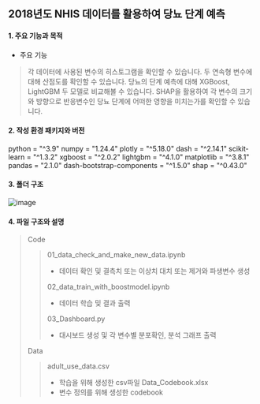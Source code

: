 ## 2018년도 NHIS 데이터를 활용하여 당뇨 단계 예측

#### 1. 주요 기능과 목적
- 주요 기능
> 각 데이터에 사용된 변수의 히스토그램을 확인할 수 있습니다.
> 두 연속형 변수에 대해 산점도를 확인할 수 있습니다.
> 당뇨의 단계 예측에 대해 XGBoost, LightGBM 두 모델로 비교해볼 수 있습니다.
> SHAP을 활용하여 각 변수의 크기와 방향으로 반응변수인 당뇨 단계에 어떠한 영향을 미치는가를 확인할 수 있습니다.


#### 2. 작성 환경 패키지와 버전
python = "^3.9"
numpy = "1.24.4"
plotly = "^5.18.0"
dash = "^2.14.1"
scikit-learn = "^1.3.2"
xgboost = "^2.0.2"
lightgbm = "^4.1.0"
matplotlib = "^3.8.1"
pandas = "2.1.0"
dash-bootstrap-components = "^1.5.0"
shap = "^0.43.0"


#### 3. 폴더 구조
![image](https://github.com/Daw-ny/CodingTest_Study_3rd/assets/76687996/842b74b3-6368-437a-98da-9f1811b0f3bc)


#### 4. 파일 구조와 설명
> Code
>> 01_data_check_and_make_new_data.ipynb
>> - 데이터 확인 및 결측치 또는 이상치 대치 또는 제거와 파생변수 생성
>> 
>> 02_data_train_with_boostmodel.ipynb
>> - 데이터 학습 및 결과 출력
>>
>> 03_Dashboard.py
>> - 대시보드 생성 및 각 변수별 분포확인, 분석 그래프 출력
>>
> Data
>> adult_use_data.csv
>> - 학습을 위해 생성한 csv파일
>> Data_Codebook.xlsx
>> - 변수 정의를 위해 생성한 codebook

